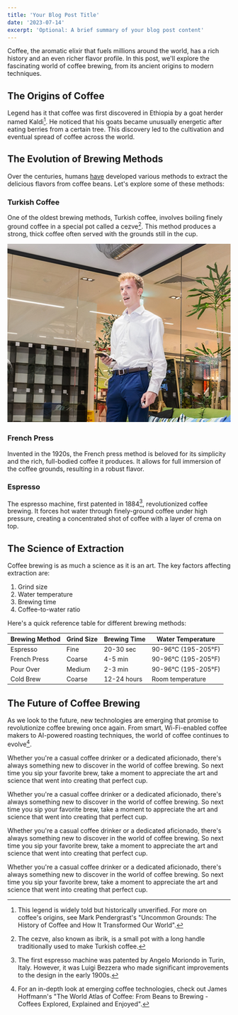 ```yaml
---
title: 'Your Blog Post Title'
date: '2023-07-14'
excerpt: 'Optional: A brief summary of your blog post content'
---
```


Coffee, the aromatic elixir that fuels millions around the world, has a rich history and an even richer flavor profile. In this post, we'll explore the fascinating world of coffee brewing, from its ancient origins to modern techniques.

## The Origins of Coffee

Legend has it that coffee was first discovered in Ethiopia by a goat herder named Kaldi[^1]. He noticed that his goats became unusually energetic after eating berries from a certain tree. This discovery led to the cultivation and eventual spread of coffee across the world.

## The Evolution of Brewing Methods

Over the centuries, humans [have](https://google.com) developed various methods to extract the delicious flavors from coffee beans. Let's explore some of these methods:

### Turkish Coffee

One of the oldest brewing methods, Turkish coffee, involves boiling finely ground coffee in a special pot called a cezve[^2]. This method produces a strong, thick coffee often served with the grounds still in the cup.

![A beautiful landscape](images/testing.jpg)

### French Press

Invented in the 1920s, the French press method is beloved for its simplicity and the rich, full-bodied coffee it produces. It allows for full immersion of the coffee grounds, resulting in a robust flavor.

### Espresso

The espresso machine, first patented in 1884[^3], revolutionized coffee brewing. It forces hot water through finely-ground coffee under high pressure, creating a concentrated shot of coffee with a layer of crema on top.

## The Science of Extraction

Coffee brewing is as much a science as it is an art. The key factors affecting extraction are:

1. Grind size
2. Water temperature
3. Brewing time
4. Coffee-to-water ratio

Here's a quick reference table for different brewing methods:

| Brewing Method | Grind Size | Brewing Time | Water Temperature |
|----------------|------------|--------------|-------------------|
| Espresso       | Fine       | 20-30 sec    | 90-96°C (195-205°F) |
| French Press   | Coarse     | 4-5 min      | 90-96°C (195-205°F) |
| Pour Over      | Medium     | 2-3 min      | 90-96°C (195-205°F) |
| Cold Brew      | Coarse     | 12-24 hours  | Room temperature |

## The Future of Coffee Brewing

As we look to the future, new technologies are emerging that promise to revolutionize coffee brewing once again. From smart, Wi-Fi-enabled coffee makers to AI-powered roasting techniques, the world of coffee continues to evolve[^4].

Whether you're a casual coffee drinker or a dedicated aficionado, there's always something new to discover in the world of coffee brewing. So next time you sip your favorite brew, take a moment to appreciate the art and science that went into creating that perfect cup.

Whether you're a casual coffee drinker or a dedicated aficionado, there's always something new to discover in the world of coffee brewing. So next time you sip your favorite brew, take a moment to appreciate the art and science that went into creating that perfect cup.

Whether you're a casual coffee drinker or a dedicated aficionado, there's always something new to discover in the world of coffee brewing. So next time you sip your favorite brew, take a moment to appreciate the art and science that went into creating that perfect cup.

Whether you're a casual coffee drinker or a dedicated aficionado, there's always something new to discover in the world of coffee brewing. So next time you sip your favorite brew, take a moment to appreciate the art and science that went into creating that perfect cup.

[^1]: This legend is widely told but historically unverified. For more on coffee's origins, see Mark Pendergrast's "Uncommon Grounds: The History of Coffee and How It Transformed Our World".

[^2]: The cezve, also known as ibrik, is a small pot with a long handle traditionally used to make Turkish coffee.

[^3]: The first espresso machine was patented by Angelo Moriondo in Turin, Italy. However, it was Luigi Bezzera who made significant improvements to the design in the early 1900s.

[^4]: For an in-depth look at emerging coffee technologies, check out James Hoffmann's "The World Atlas of Coffee: From Beans to Brewing - Coffees Explored, Explained and Enjoyed".
